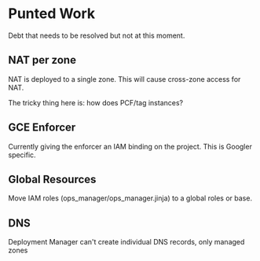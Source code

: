 # Punted Work

Debt that needs to be resolved but not at this moment.

## NAT per zone

NAT is deployed to a single zone. This will cause cross-zone access for NAT. 

The tricky thing here is: how does PCF/tag instances?

## GCE Enforcer

Currently giving the enforcer an IAM binding on the project. This is Googler specific.

## Global Resources

Move IAM roles (ops_manager/ops_manager.jinja) to a global roles or base.

## DNS

Deployment Manager can't create individual DNS records, only managed zones
